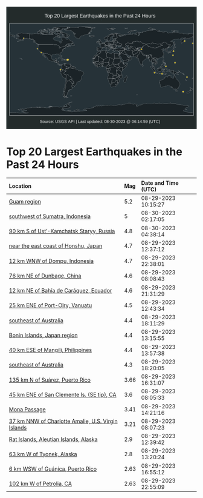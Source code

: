 ![Map](./map.png)

# Top 20 Largest Earthquakes in the Past 24 Hours

| Location | Mag | Date and Time (UTC) |
|:---|:---|:---|
| [Guam region](https://earthquake.usgs.gov/earthquakes/eventpage/us7000kruj) | 5.2 | 08-29-2023 10:15:27 |
| [southwest of Sumatra, Indonesia](https://earthquake.usgs.gov/earthquakes/eventpage/us7000ks06) | 5 | 08-30-2023 02:17:05 |
| [90 km S of Ust’-Kamchatsk Staryy, Russia](https://earthquake.usgs.gov/earthquakes/eventpage/us7000ks0i) | 4.8 | 08-30-2023 04:38:14 |
| [near the east coast of Honshu, Japan](https://earthquake.usgs.gov/earthquakes/eventpage/us7000kruy) | 4.7 | 08-29-2023 12:37:12 |
| [12 km WNW of Dompu, Indonesia](https://earthquake.usgs.gov/earthquakes/eventpage/us7000krzg) | 4.7 | 08-29-2023 22:38:01 |
| [76 km NE of Dunbage, China](https://earthquake.usgs.gov/earthquakes/eventpage/us7000kru3) | 4.6 | 08-29-2023 08:08:43 |
| [12 km NE of Bahía de Caráquez, Ecuador](https://earthquake.usgs.gov/earthquakes/eventpage/us7000krz9) | 4.6 | 08-29-2023 21:31:29 |
| [25 km ENE of Port-Olry, Vanuatu](https://earthquake.usgs.gov/earthquakes/eventpage/us7000kruz) | 4.5 | 08-29-2023 12:43:34 |
| [southeast of Australia](https://earthquake.usgs.gov/earthquakes/eventpage/us7000krxl) | 4.4 | 08-29-2023 18:11:29 |
| [Bonin Islands, Japan region](https://earthquake.usgs.gov/earthquakes/eventpage/us7000krv6) | 4.4 | 08-29-2023 13:15:55 |
| [40 km ESE of Mangili, Philippines](https://earthquake.usgs.gov/earthquakes/eventpage/us7000krvh) | 4.4 | 08-29-2023 13:57:38 |
| [southeast of Australia](https://earthquake.usgs.gov/earthquakes/eventpage/us7000krxm) | 4.3 | 08-29-2023 18:20:05 |
| [135 km N of Suárez, Puerto Rico](https://earthquake.usgs.gov/earthquakes/eventpage/pr2023241000) | 3.66 | 08-29-2023 16:31:07 |
| [45 km ENE of San Clemente Is. (SE tip), CA](https://earthquake.usgs.gov/earthquakes/eventpage/ci39653906) | 3.6 | 08-29-2023 08:05:33 |
| [Mona Passage](https://earthquake.usgs.gov/earthquakes/eventpage/pr71422508) | 3.41 | 08-29-2023 14:21:16 |
| [37 km NNW of Charlotte Amalie, U.S. Virgin Islands](https://earthquake.usgs.gov/earthquakes/eventpage/pr71422468) | 3.21 | 08-29-2023 08:07:23 |
| [Rat Islands, Aleutian Islands, Alaska](https://earthquake.usgs.gov/earthquakes/eventpage/ak023b2rwbcx) | 2.9 | 08-29-2023 12:39:42 |
| [63 km W of Tyonek, Alaska](https://earthquake.usgs.gov/earthquakes/eventpage/ak023b2sdm3a) | 2.8 | 08-29-2023 13:20:24 |
| [6 km WSW of Guánica, Puerto Rico](https://earthquake.usgs.gov/earthquakes/eventpage/pr71422548) | 2.63 | 08-29-2023 16:55:12 |
| [102 km W of Petrolia, CA](https://earthquake.usgs.gov/earthquakes/eventpage/nc73930676) | 2.63 | 08-29-2023 22:55:09 |
